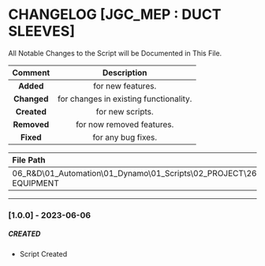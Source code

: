 # CHANGELOG [JGC_MEP : DUCT SLEEVES]
All Notable Changes to the Script will be Documented in This File.

| Comment | Description |
| :--: | :--: |
| **Added**  | for new features. |
|**Changed** |for changes in existing functionality. |
|**Created** | for new scripts. |
|**Removed** |for now removed features. |
|**Fixed** |for any bug fixes. |

| File Path | 
| :-- |
|06_R&D\01_Automation\01_Dynamo\01_Scripts\02_PROJECT\268_JGC\MECHANICAL EQUIPMENT|
------------------------------------------------------------------

### [1.0.0] - 2023-06-06
##### CREATED
- Script Created